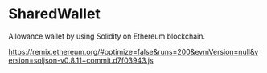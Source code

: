 # SharedWallet
Allowance wallet by using Solidity on Ethereum blockchain.


https://remix.ethereum.org/#optimize=false&runs=200&evmVersion=null&version=soljson-v0.8.11+commit.d7f03943.js
